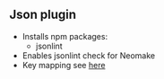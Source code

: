 ## Json plugin

* Installs npm packages:
    - jsonlint
* Enables jsonlint check for Neomake
* Key mapping see [here](map.vim)

